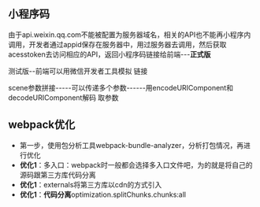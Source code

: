 ## 小程序码

由于api.weixin.qq.com不能被配置为服务器域名，相关的API也不能再小程序内调用，开发者通过appid保存在服务器中，用过服务器去调用，然后获取acesstoken去访问相应的API，返回小程序码链接给前端---**正式版**

测试版--前端可以用微信开发者工具模拟 链接

scene参数拼接-----可以传递多个参数------用encodeURIComponent和decodeURIComponent解码 取参数



## webpack优化

- 第一步，使用包分析工具webpack-bundle-analyzer，分析打包情况，再进行优化
- **优化1**：多入口：webpack时一般都会选择多入口文件吧，为的就是将自己的源码跟第三方库代码分离
- **优化1**：externals将第三方库以cdn的方式引入
- **优化1**：**代码分离**optimization.splitChunks.chunks:all








